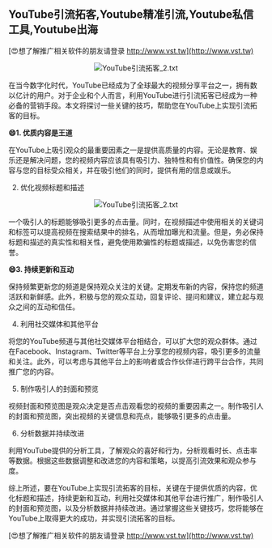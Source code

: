 ## **YouTube引流拓客,Youtube精准引流,Youtube私信工具,Youtube出海**

[😍想了解推广相关软件的朋友请登录 http://www.vst.tw](http://www.vst.tw)

 <center><img src="https://vst.tw/MP4/tuiguang/png/3.png" alt="YouTube引流拓客_2.txt"></center>

在当今数字化时代，YouTube已经成为了全球最大的视频分享平台之一，拥有数以亿计的用户。对于企业和个人而言，利用YouTube进行引流拓客已经成为一种必备的营销手段。本文将探讨一些关键的技巧，帮助您在YouTube上实现引流拓客的目标。

**😄1. 优质内容是王道**

在YouTube上吸引观众的最重要因素之一是提供高质量的内容。无论是教育、娱乐还是解决问题，您的视频内容应该具有吸引力、独特性和有价值性。确保您的内容与您的目标受众相关，并在吸引他们的同时，提供有用的信息或娱乐。

2. 优化视频标题和描述

 <center><img src="https://vst.tw/MP4/tuiguang/png/3.png" alt="YouTube引流拓客_2.txt"></center>

一个吸引人的标题能够吸引更多的点击量。同时，在视频描述中使用相关的关键词和标签可以提高视频在搜索结果中的排名，从而增加曝光和流量。但是，务必保持标题和描述的真实性和相关性，避免使用欺骗性的标题或描述，以免伤害您的信誉。

**😄3. 持续更新和互动**

保持频繁更新您的频道是保持观众关注的关键。定期发布新的内容，保持您的频道活跃和新鲜感。此外，积极与您的观众互动，回复评论、提问和建议，建立起与观众之间的互动和信任。

4. 利用社交媒体和其他平台

将您的YouTube频道与其他社交媒体平台相结合，可以扩大您的观众群体。通过在Facebook、Instagram、Twitter等平台上分享您的视频内容，吸引更多的流量和关注。此外，可以考虑与其他平台上的影响者或合作伙伴进行跨平台合作，共同推广您的内容。

5. 制作吸引人的封面和预览

视频封面和预览图是观众决定是否点击观看您的视频的重要因素之一。制作吸引人的封面和预览图，突出视频的关键信息和亮点，能够吸引更多的点击量。

6. 分析数据并持续改进

利用YouTube提供的分析工具，了解观众的喜好和行为，分析观看时长、点击率等数据。根据这些数据调整和改进您的内容和策略，以提高引流效果和观众参与度。

综上所述，要在YouTube上实现引流拓客的目标，关键在于提供优质的内容，优化标题和描述，持续更新和互动，利用社交媒体和其他平台进行推广，制作吸引人的封面和预览图，以及分析数据并持续改进。通过掌握这些关键技巧，您将能够在YouTube上取得更大的成功，并实现引流拓客的目标。

[😍想了解推广相关软件的朋友请登录 http://www.vst.tw](http://www.vst.tw)



